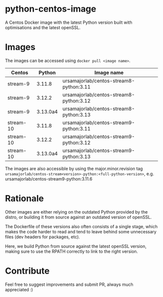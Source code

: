 # python-centos-image

A Centos Docker image with the latest Python version built with optimisations
and the latest openSSL.

# Images

The images can be accessed using `docker pull <image name>`.

| Centos    | Python   | Image name                              |
| --------- | -------- | --------------------------------------- |
| stream-9  | 3.11.8   | ursamajorlab/centos-stream8-python:3.11 |
| stream-9  | 3.12.2   | ursamajorlab/centos-stream8-python:3.12 |
| stream-9  | 3.13.0a4 | ursamajorlab/centos-stream8-python:3.13 |
| stream-10 | 3.11.8   | ursamajorlab/centos-stream9-python:3.11 |
| stream-10 | 3.12.2   | ursamajorlab/centos-stream9-python:3.12 |
| stream-10 | 3.13.0a4 | ursamajorlab/centos-stream9-python:3.13 |

The images are also accessible by using the major.minor.revision tag
`ursamajorlab/centos-stream<version>-python:<full-python-version>`,
e.g. ursamajorlab/centos-stream9-python:3.11.6

# Rationale

Other images are either relying on the outdated Python provided by the distro,
or building it from source against an outdated version of openSSL.

The Dockerfile of these versions also often consists of a single stage, which
makes the code harder to read and tend to leave behind some unnecessary files
(dev headers for packages, etc).

Here, we build Python from source against the latest openSSL version, making
sure to use the RPATH correctly to link to the right version.

# Contribute

Feel free to suggest improvements and submit PR, always much appreciated :)
